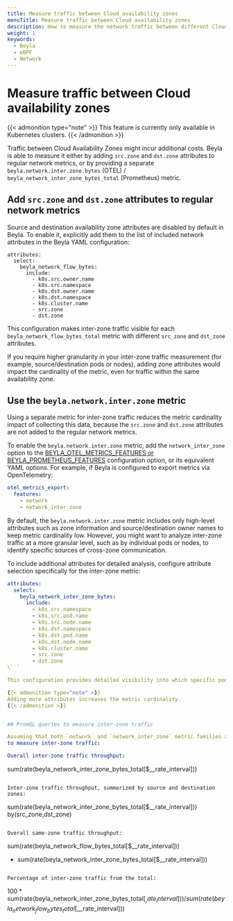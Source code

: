 ```yaml
---
title: Measure traffic between Cloud availability zones
menuTitle: Measure traffic between Cloud availability zones
description: How to measure the network traffic between different Cloud availability zones
weight: 1
keywords:
  - Beyla
  - eBPF
  - Network
---
```


# Measure traffic between Cloud availability zones

{{< admonition type="note" >}}
This feature is currently only available in Kubernetes clusters.
{{< /admonition >}}

Traffic between Cloud Availability Zones might incur additional costs. Beyla is able to measure it either by
adding `src.zone` and `dst.zone` attributes to regular network metrics,
or by providing a separate `beyla.network.inter.zone.bytes` (OTEL) / `beyla_network_inter_zone_bytes_total` (Prometheus)
metric.

## Add `src.zone` and `dst.zone` attributes to regular network metrics

Source and destination availability zone attributes are disabled by default in Beyla. To enable it, explicitly add them to the list of
included network attributes in the Beyla YAML configuration:

```
attributes:
  select:
    beyla_network_flow_bytes:
      include:
        - k8s.src.owner.name
        - k8s.src.namespace
        - k8s.dst.owner.name
        - k8s.dst.namespace
        - k8s.cluster.name
        - src.zone
        - dst.zone
```

This configuration makes inter-zone traffic visible for each `beyla_network_flow_bytes_total` metric
with different `src_zone` and `dst_zone` attributes.

If you require higher granularity in your inter-zone traffic measurement (for example, source/destination pods or nodes),
adding zone attributes would impact the cardinality of the metric, even for traffic within the same availability zone.

## Use the `beyla.network.inter.zone` metric

Using a separate metric for inter-zone traffic reduces the metric cardinality impact of collecting this data,
because the `src.zone` and `dst.zone` attributes are not added to the regular network metrics.

To enable the `beyla.network.inter.zone` metric, add the `network_inter_zone` option to the
[BEYLA_OTEL_METRICS_FEATURES or BEYLA_PROMETHEUS_FEATURES](../../configure/export-data/) configuration option,
or its equivalent YAML options. For example, if Beyla is configured to export metrics via OpenTelemetry:

```yaml
otel_metrics_export:
  features:
    - network
    - network_inter_zone
```

By default, the `beyla.network.inter.zone` metric includes only high-level attributes such as zone information and source/destination owner names to keep metric cardinality low. However, you might want to analyze inter-zone traffic at a more granular level, such as by individual pods or nodes, to identify specific sources of cross-zone communication.

To include additional attributes for detailed analysis, configure attribute selection specifically for the inter-zone metric:

```yaml
attributes:
  select:
    beyla_network_inter_zone_bytes:
      include:
        - k8s.src.namespace
        - k8s.src.pod.name
        - k8s.src.node.name
        - k8s.dst.namespace
        - k8s.dst.pod.name
        - k8s.dst.node.name
        - k8s.cluster.name
        - src.zone
        - dst.zone
\```

This configuration provides detailed visibility into which specific pods and nodes generate inter-zone traffic, helping you optimize your application topology and reduce cross-zone costs.

{{< admonition type="note" >}}
Adding more attributes increases the metric cardinality.
{{< /admonition >}}


## PromQL queries to measure inter-zone traffic

Assuming that both `network` and `network_inter_zone` metric families are enabled, you can use the following PromQL queries
to measure inter-zone traffic:

Overall inter-zone traffic throughput:

```
sum(rate(beyla_network_inter_zone_bytes_total[$__rate_interval]))
```

Inter-zone traffic throughput, summarized by source and destination zones:
```
sum(rate(beyla_network_inter_zone_bytes_total[$__rate_interval])) by(src_zone,dst_zone)
```

Overall same-zone traffic throughput:

```
sum(rate(beyla_network_flow_bytes_total[$__rate_interval]))
  - sum(rate(beyla_network_inter_zone_bytes_total[$__rate_interval]))
```

Percentage of inter-zone traffic from the total:

```
100 * sum(rate(beyla_network_inter_zone_bytes_total[$__rate_interval]))
  / sum(rate(beyla_network_flow_bytes_total[$__rate_interval]))
```


